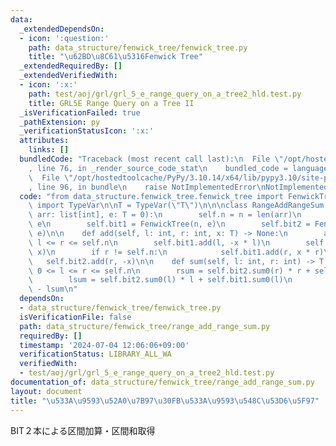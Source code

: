 ```yaml
---
data:
  _extendedDependsOn:
  - icon: ':question:'
    path: data_structure/fenwick_tree/fenwick_tree.py
    title: "\u62BD\u8C61\u5316Fenwick Tree"
  _extendedRequiredBy: []
  _extendedVerifiedWith:
  - icon: ':x:'
    path: test/aoj/grl/grl_5_e_range_query_on_a_tree2_hld.test.py
    title: GRL5E Range Query on a Tree II
  _isVerificationFailed: true
  _pathExtension: py
  _verificationStatusIcon: ':x:'
  attributes:
    links: []
  bundledCode: "Traceback (most recent call last):\n  File \"/opt/hostedtoolcache/PyPy/3.10.14/x64/lib/pypy3.10/site-packages/onlinejudge_verify/documentation/build.py\"\
    , line 76, in _render_source_code_stat\n    bundled_code = language.bundle(\n\
    \  File \"/opt/hostedtoolcache/PyPy/3.10.14/x64/lib/pypy3.10/site-packages/onlinejudge_verify/languages/python.py\"\
    , line 96, in bundle\n    raise NotImplementedError\nNotImplementedError\n"
  code: "from data_structure.fenwick_tree.fenwick_tree import FenwickTree\nfrom typing\
    \ import TypeVar\n\nT = TypeVar(\"T\")\n\n\nclass RangeAddRangeSum:\n    def __init__(self,\
    \ arr: list[int], e: T = 0):\n        self.n = n = len(arr)\n        self.e =\
    \ e\n        self.bit1 = FenwickTree(n, e)\n        self.bit2 = FenwickTree(n,\
    \ e)\n\n    def add(self, l: int, r: int, x: T) -> None:\n        assert 0 <=\
    \ l <= r <= self.n\n        self.bit1.add(l, -x * l)\n        self.bit2.add(l,\
    \ x)\n        if r != self.n:\n            self.bit1.add(r, x * r)\n         \
    \   self.bit2.add(r, -x)\n\n    def sum(self, l: int, r: int) -> T:\n        assert\
    \ 0 <= l <= r <= self.n\n        rsum = self.bit2.sum0(r) * r + self.bit1.sum0(r)\n\
    \        lsum = self.bit2.sum0(l) * l + self.bit1.sum0(l)\n        return rsum\
    \ - lsum\n"
  dependsOn:
  - data_structure/fenwick_tree/fenwick_tree.py
  isVerificationFile: false
  path: data_structure/fenwick_tree/range_add_range_sum.py
  requiredBy: []
  timestamp: '2024-07-04 12:06:06+09:00'
  verificationStatus: LIBRARY_ALL_WA
  verifiedWith:
  - test/aoj/grl/grl_5_e_range_query_on_a_tree2_hld.test.py
documentation_of: data_structure/fenwick_tree/range_add_range_sum.py
layout: document
title: "\u533A\u9593\u52A0\u7B97\u30FB\u533A\u9593\u548C\u53D6\u5F97"
---
```


BIT２本による区間加算・区間和取得